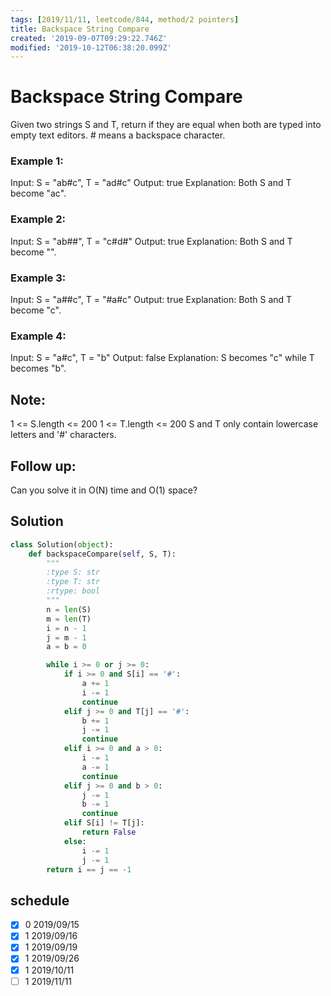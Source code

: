 ```yaml
---
tags: [2019/11/11, leetcode/844, method/2 pointers]
title: Backspace String Compare
created: '2019-09-07T09:29:22.746Z'
modified: '2019-10-12T06:38:20.099Z'
---
```


# Backspace String Compare

Given two strings S and T, return if they are equal when both are typed into empty text editors. # means a backspace character.

### Example 1:

Input: S = "ab#c", T = "ad#c"
Output: true
Explanation: Both S and T become "ac".

### Example 2:

Input: S = "ab##", T = "c#d#"
Output: true
Explanation: Both S and T become "".

### Example 3:

Input: S = "a##c", T = "#a#c"
Output: true
Explanation: Both S and T become "c".

### Example 4:

Input: S = "a#c", T = "b"
Output: false
Explanation: S becomes "c" while T becomes "b".

## Note:

1 <= S.length <= 200
1 <= T.length <= 200
S and T only contain lowercase letters and '#' characters.

## Follow up:

Can you solve it in O(N) time and O(1) space?


## Solution

```python
class Solution(object):
    def backspaceCompare(self, S, T):
        """
        :type S: str
        :type T: str
        :rtype: bool
        """
        n = len(S)
        m = len(T)
        i = n - 1
        j = m - 1
        a = b = 0

        while i >= 0 or j >= 0:
            if i >= 0 and S[i] == '#':
                a += 1
                i -= 1
                continue
            elif j >= 0 and T[j] == '#':
                b += 1
                j -= 1
                continue
            elif i >= 0 and a > 0:
                i -= 1
                a -= 1
                continue
            elif j >= 0 and b > 0:
                j -= 1
                b -= 1
                continue
            elif S[i] != T[j]:
                return False
            else:
                i -= 1
                j -= 1
        return i == j == -1
```

## schedule

* [x] 0 2019/09/15
* [x] 1 2019/09/16
* [x] 1 2019/09/19
* [x] 1 2019/09/26
* [x] 1 2019/10/11
* [ ] 1 2019/11/11
